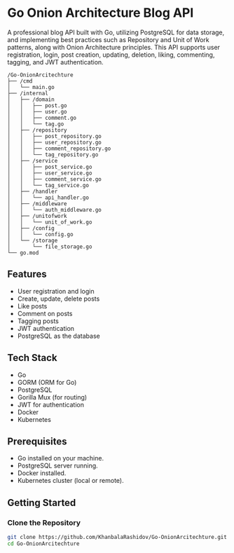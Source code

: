 # Go Onion Architecture  Blog API

A professional blog API built with Go, utilizing PostgreSQL for data storage, and implementing best practices such as Repository and Unit of Work patterns, along with Onion Architecture principles. This API supports user registration, login, post creation, updating, deletion, liking, commenting, tagging, and JWT authentication.


````
/Go-OnionArcitechture
├── /cmd
│   └── main.go
├── /internal
│   ├── /domain
│   │   ├── post.go
│   │   ├── user.go
│   │   ├── comment.go
│   │   └── tag.go
│   ├── /repository
│   │   ├── post_repository.go
│   │   ├── user_repository.go
│   │   ├── comment_repository.go
│   │   └── tag_repository.go
│   ├── /service
│   │   ├── post_service.go
│   │   ├── user_service.go
│   │   ├── comment_service.go
│   │   └── tag_service.go
│   ├── /handler
│   │   └── api_handler.go
│   ├── /middleware
│   │   └── auth_middleware.go
│   ├── /unitofwork
│   │   └── unit_of_work.go
│   ├── /config
│   │   └── config.go
│   └── /storage
│       └── file_storage.go
└── go.mod

````

## Features

- User registration and login
- Create, update, delete posts
- Like posts
- Comment on posts
- Tagging posts
- JWT authentication
- PostgreSQL as the database

## Tech Stack

- Go
- GORM (ORM for Go)
- PostgreSQL
- Gorilla Mux (for routing)
- JWT for authentication
- Docker
- Kubernetes

## Prerequisites

- Go installed on your machine.
- PostgreSQL server running.
- Docker installed.
- Kubernetes cluster (local or remote).

## Getting Started

### Clone the Repository

```bash
git clone https://github.com/KhanbalaRashidov/Go-OnionArcitechture.git
cd Go-OnionArcitechture
